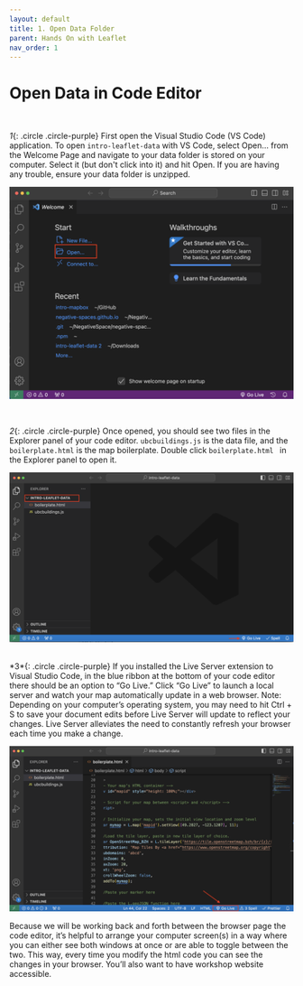 ```yaml
---
layout: default
title: 1. Open Data Folder
parent: Hands On with Leaflet
nav_order: 1
---
```

# Open Data in Code Editor
<br>

*1*{: .circle .circle-purple} First open the Visual Studio Code (VS Code) application. To open `intro-leaflet-data` with VS Code, select Open... from the Welcome Page and navigate to your data folder is stored on your computer. Select it (but don't click into it) and hit Open. If you are having any trouble, ensure your data folder is unzipped.

![opening folder in vs code](./images/vscode-open-folder_20240212.png)

<br>

*2*{: .circle .circle-purple} Once opened, you should see two files in the Explorer panel of your code editor. `ubcbuildings.js` is the data file, and the `boilerplate.html` is the map boilerplate. Double click `boilerplate.html ` in the Explorer panel to open it.
    
![folder open](./images/vscode-folder-open_20240418.png)

    
<br>    
*3*{: .circle .circle-purple}
If you installed the Live Server extension to Visual Studio Code, in the blue ribbon at the bottom of your code editor there should be an option to “Go Live.” Click “Go Live” to launch a local server and watch your map automatically update in a web browser. Note: Depending on your computer’s operating system, you may need to hit Ctrl + S to save your document edits before Live Server will update to reflect your changes. Live Server alleviates the need to constantly refresh your browser each time you make a change.

![go live](./images/go-live.png)

Because we will be working back and forth between the browser page the code editor, it’s helpful to arrange your computer screen(s) in a way where you can either see both windows at once or are able to toggle between the two. This way, every time you modify the html code you can see the changes in your browser. You’ll also want to have workshop website accessible.